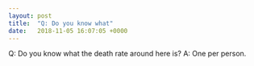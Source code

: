 ```yaml
---
layout: post
title:  "Q: Do you know what"
date:   2018-11-05 16:07:05 +0000
---
```

Q:	Do you know what the death rate around here is?
A:	One per person.

